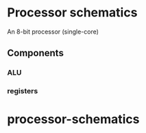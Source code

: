# Processor schematics

An 8-bit processor (single-core)

## Components

### ALU

### registers
# processor-schematics
